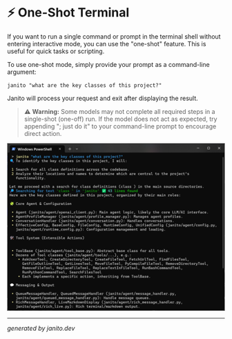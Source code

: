 # ⚡ One-Shot Terminal

If you want to run a single command or prompt in the terminal shell without entering interactive mode, you can use the "one-shot" feature. This is useful for quick tasks or scripting.

To use one-shot mode, simply provide your prompt as a command-line argument:

```
janito "what are the key classes of this project?"
```

Janito will process your request and exit after displaying the result.

> ⚠️ **Warning:** Some models may not complete all required steps in a single-shot (one-off) run. If the model does not act as expected, try appending "; just do it" to your command-line prompt to encourage direct action.

![One-Shot Terminal Shell](../imgs/terminal-one-shot.png)

---
_generated by janito.dev_
